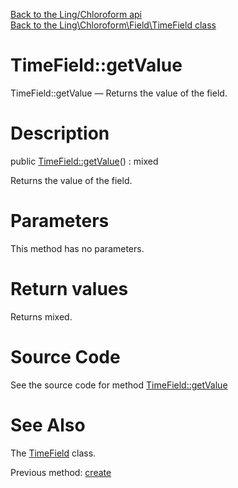 [Back to the Ling/Chloroform api](https://github.com/lingtalfi/Chloroform/blob/master/doc/api/Ling/Chloroform.md)<br>
[Back to the Ling\Chloroform\Field\TimeField class](https://github.com/lingtalfi/Chloroform/blob/master/doc/api/Ling/Chloroform/Field/TimeField.md)


TimeField::getValue
================



TimeField::getValue — Returns the value of the field.




Description
================


public [TimeField::getValue](https://github.com/lingtalfi/Chloroform/blob/master/doc/api/Ling/Chloroform/Field/TimeField/getValue.md)() : mixed




Returns the value of the field.




Parameters
================

This method has no parameters.


Return values
================

Returns mixed.








Source Code
===========
See the source code for method [TimeField::getValue](https://github.com/lingtalfi/Chloroform/blob/master/Field/TimeField.php#L65-L68)


See Also
================

The [TimeField](https://github.com/lingtalfi/Chloroform/blob/master/doc/api/Ling/Chloroform/Field/TimeField.md) class.

Previous method: [create](https://github.com/lingtalfi/Chloroform/blob/master/doc/api/Ling/Chloroform/Field/TimeField/create.md)<br>

